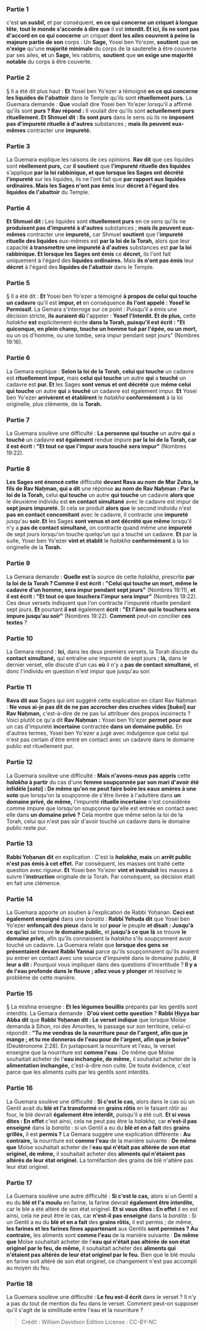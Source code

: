 
### Partie 1
c'est <b>un <i>susbil</i>,</b> et par conséquent, <b>en ce qui concerne un criquet à longue tête</b>, <b>tout le monde s'accorde à dire que</b> il est <b>interdit. Et ici, ils ne sont pas d'accord en ce qui concerne</b> un criquet <b>dont les ailes couvrent à peine la majeure partie de son</b> corps : Un <b>Sage,</b> Yosei ben Yo'ezer, <b>soutient</b> que <b>on n'exige</b> qu'une <b>majorité minimale</b> du corps de la sauterelle à être couverte par ses ailes, <b>et</b> un <b>Sage,</b> les rabbins, <b>soutient</b> que <b>on exige une majorité notable</b> du corps à être couverte.

### Partie 2
§ Il a été dit plus haut : <b>Et</b> Yosei ben Yo'ezer a témoigné <b>en ce qui concerne les liquides de l'abattoir</b> dans le Temple qu'ils sont <b>rituellement purs.</b> La Guemara demande : <b>Que</b> voulait dire Yosei ben Yo'ezer lorsqu'il a affirmé qu'ils sont <b>purs ? Rav répond :</b> Il voulait dire qu'ils sont <b>actuellement purs rituellement. Et Shmuel dit : Ils sont purs</b> dans le sens où ils ne <b>imposent pas d'impureté rituelle à d'autres</b> substances ; <b>mais ils peuvent eux-mêmes</b> contracter une <b>impureté.</b>

### Partie 3
La Guemara explique les raisons de ces opinions. <b>Rav dit</b> que ces liquides sont <b>réellement purs,</b> car <b>il soutient</b> que <b>l'impureté rituelle des liquides</b> s'applique <b>par la loi rabbinique, et que lorsque les Sages ont décrété l'impureté</b> sur les liquides, ils ne l'ont fait que <b>par rapport aux liquides ordinaires. Mais les Sages n'ont pas émis</b> leur <b>décret à l'égard des liquides de l'abattoir</b> du Temple.

### Partie 4
<b>Et Shmuel dit : </b> Les liquides sont <b>rituellement purs</b> en ce sens qu'ils ne <b>produisent pas d'impureté à d'autres</b> substances ; <b>mais ils peuvent eux-mêmes</b> contracter une <b>impureté,</b> car Shmuel <b>soutient</b> que l'<b>impureté rituelle des liquides</b> eux-mêmes est <b>par la loi de la Torah,</b> alors que leur capacité <b>à transmettre une impureté à d'autres</b> substances est <b>par la loi rabbinique. Et lorsque les Sages ont émis</b> ce <b>décret,</b> ils l'ont fait uniquement à l'égard des <b>liquides ordinaires.</b> Mais <b>ils n'ont pas émis</b> leur <b>décret</b> à l'égard des <b>liquides de l'abattoir</b> dans le Temple.

### Partie 5
§ Il a été dit : <b>Et</b> Yosei ben Yo'ezer a témoigné <b>à propos de celui qui touche un cadavre</b> qu'il est <b>impur, et</b> en conséquence <b>ils l'ont appelé : Yosef le Permissif.</b> La Gemara s'interroge sur ce point : Puisqu'il a émis une décision stricte, <b>ils auraient dû</b> l'appeler : <b>Yosef l'Interdit. Et de plus,</b> cette <i>halakha</i> <b>est</b> explicitement écrite <b>dans la Torah, puisqu'il est écrit : "Et quiconque, en plein champ, touche un homme tué par l'épée, ou un mort,</b> ou un os d'homme, ou une tombe, sera impur pendant sept jours" (Nombres 19:16).

### Partie 6
La Gemara explique : <b>Selon la loi de la Torah, celui qui touche</b> un cadavre est <b>rituellement impur,</b> mais <b>celui qui touche</b> un autre <b>qui</b> a <b>touché</b> un cadavre est <b>pur. Et</b> les Sages <b>sont venus et ont décrété</b> que <b>même celui qui touche</b> un autre <b>qui</b> a <b>touché</b> un cadavre est également impur. <b>Et</b> Yosei ben Yo'ezer <b>arrivèrent et établirent</b> le <i>halakha</i> <b>conformément</b> à la loi originelle, plus clémente, de la <b>Torah.</b>

### Partie 7
La Guemara soulève une difficulté : <b>La personne qui touche</b> un autre <b>qui</b> a <b>touché</b> un cadavre <b>est également</b> rendue impure <b>par la loi de la Torah, car il est écrit : "Et tout ce que l'impur aura touché sera impur"</b> (Nombres 19:22).

### Partie 8
<b>Les Sages ont énoncé cette</b> difficulté <b>devant Rava au nom de Mar Zutra, le fils de Rav Naḥman, qui a dit</b> une réponse <b>au nom de Rav Naḥman : Par la loi de la Torah,</b> celui <b>qui touche</b> un autre <b>qui touche</b> un cadavre <b>alors que</b> le deuxième individu est <b>en contact simultané</b> avec le cadavre est impur de <b>sept jours</b> <b>impureté. </b> Si cela se produit <b>alors que</b> le second individu n'est <b>pas en contact concomitant</b> avec le cadavre, il contracte une <b>impureté</b> jusqu'au <b>soir. Et</b> les Sages <b>sont venus et ont décrété que même</b> lorsqu'il n'y a <b>pas de contact simultané,</b> on contracte quand même une <b>impureté</b> de sept jours lorsqu'on touche quelqu'un qui a touché un cadavre. <b>Et</b> par la suite, Yosei ben Yo'ezer <b>vint et établit</b> le <i>halakha</i> <b>conformément</b> à la loi originelle de la <b>Torah.</b>

### Partie 9
La Gemara demande : <b>Quelle est</b> la source de cette <i>halakha</i>, prescrite <b>par la loi de la Torah ? Comme il est écrit : "Celui qui touche un mort, même le cadavre d'un homme, sera impur pendant sept jours"</b> (Nombres 19:11), <b>et il est écrit : "Et tout ce que touchera l'impur sera impur"</b> (Nombres 19:22). Ces deux versets indiquent que l'on contracte l'impureté rituelle pendant sept jours. <b>Et</b> pourtant <b>il est</b> également <b>écrit : "Et l'âme qui le touchera sera impure jusqu'au soir"</b> (Nombres 19:22). <b>Comment</b> peut-on concilier <b>ces textes</b> ?

### Partie 10
La Gemara répond : <b>Ici,</b> dans les deux premiers versets, la Torah discute du <b>contact simultané,</b> qui entraîne une impureté de sept jours ; <b>là,</b> dans le dernier verset, elle discute d'un cas <b>où</b> il n'y a <b>pas de contact simultané,</b> et donc l'individu en question n'est impur que jusqu'au soir.

### Partie 11
<b>Rava dit aux</b> Sages qui ont suggéré cette explication en citant Rav Naḥman : <b>Ne vous ai-je pas dit de ne pas accrocher des cruches vides [<i>bukei</i>] sur Rav Naḥman,</b> c'est-à-dire de ne pas lui attribuer des propos incorrects ? Voici plutôt</b> ce qu'a dit <b>Rav Naḥman :</b> Yosei ben Yo'ezer <b>permet pour eux</b> un cas d'impureté <b>incertaine</b> contractée <b>dans un domaine public.</b> En d'autres termes, Yosei ben Yo'ezer a jugé avec indulgence que celui qui n'est pas certain d'être entré en contact avec un cadavre dans le domaine public est rituellement pur.

### Partie 12
La Guemara soulève une difficulté : <b>Mais n'avons-nous pas appris</b> cette <b><i>halakha</i> à partir</b> du cas d'une <b>femme soupçonnée par son mari d'avoir été infidèle [<i>sota</i>] : De même qu'on ne peut faire boire les eaux amères à une <i>sota</i></b> que lorsqu'on la soupçonne de s'être livrée à l'adultère dans <b>un domaine privé, de même,</b> l'impureté <b>rituelle incertaine</b> n'est considérée comme impure que lorsqu'on soupçonne qu'elle est entrée en contact avec elle dans <b>un domaine privé ?</b> Cela montre que même selon la loi de la Torah, celui qui n'est pas sûr d'avoir touché un cadavre dans le domaine public reste pur.

### Partie 13
<b>Rabbi Yoḥanan dit</b> en explication : C'est la <b><i>halakha</i>, mais</b> un <b>arrêt public n'est pas émis à cet effet.</b> Par conséquent, les masses ont traité cette question avec rigueur. <b>Et</b> Yosei ben Yo'ezer <b>vint et instruisit</b> les masses à suivre l'<b>instruction</b> originale de la Torah. Par conséquent, sa décision était en fait une clémence.

### Partie 14
La Guemara apporte un soutien à l'explication de Rabbi Yoḥanan. <b>Ceci est également enseigné</b> dans une <i>baraita</i> : <b>Rabbi Yehuda dit</b> que Yosei ben Yo'ezer <b>enfonçait des pieux</b> dans le sol <b>pour</b> le peuple <b>et disait : Jusqu'à ce qu'ici</b> se trouve <b>le domaine public,</b> et <b>jusqu'à ce que là</b> se trouve <b>le domaine privé,</b> afin qu'ils connaissent la <i>halakha</i> s'ils soupçonnent avoir touché un cadavre. La Guemara relate que <b>lorsque des gens</b> <b>se présentaient devant Rabbi Yannai</b> parce qu'ils soupçonnaient qu'ils avaient pu entrer en contact avec une source d'impureté dans le domaine public, <b>il leur a dit :</b> Pourquoi vous impliquer dans des questions d'incertitude ? <b>Il y a de l'eau profonde dans le fleuve ; allez vous y plonger</b> et résolvez le problème de cette manière.

### Partie 15
§ La mishna enseigne : <b>Et les légumes bouillis</b> préparés par les gentils sont interdits. La Gemara demande : <b>D'où vient cette question</b> ? <b>Rabbi Ḥiyya bar Abba dit</b> que <b>Rabbi Yoḥanan dit : Le verset indique</b> que lorsque Moïse demanda à Sihon, roi des Amorites, le passage sur son territoire, celui-ci répondit : <b>"Tu me vendras de la nourriture pour de l'argent, afin que je mange ; et tu me donneras de l'eau pour de l'argent, afin que je boive"</b> (Deutéronome 2:28). En juxtaposant la nourriture et l'eau, le verset enseigne que la nourriture est <b>comme l'eau</b> : De même que</b> Moïse souhaitait acheter de l'<b>eau inchangée, de même,</b> il souhaitait acheter de la <b>alimentation inchangée,</b> c'est-à-dire non cuite. De toute évidence, c'est parce que les aliments cuits par les gentils sont interdits.

### Partie 16
La Guemara soulève une difficulté : <b>Si c'est le cas,</b> alors dans le cas où un Gentil avait du <b>blé et l'a transformé</b> en <b>grains rôtis</b> en le faisant rôtir au four, le blé devrait <b>également être interdit,</b> puisqu'il a été cuit. <b>Et si vous dites : En effet</b> c'est ainsi, cela ne peut pas être la <i>halakha</i>, car <b>n'est-il pas enseigné</b> dans la <i>baraïta</i> : si un Gentil a eu du <b>blé et en a fait</b> des <b>grains grillés,</b> il est <b>permis ?</b> La Gemara suggère une explication différente : <b>Au contraire,</b> la nourriture est <b>comme l'eau</b> de la manière suivante : <b>De même que</b> Moïse souhaitait acheter de l'<b>eau qui n'était pas altérée de son état originel, de même,</b> il souhaitait acheter des <b>aliments qui n'étaient pas altérés de leur état originel.</b> La torréfaction des grains de blé n'altère pas leur état originel.

### Partie 17
La Guemara soulève une autre difficulté : <b>Si c'est le cas,</b> alors si un Gentil a eu du <b>blé et l'a moulu</b> en farine, la farine devrait <b>également être interdite,</b> car le blé a été altéré de son état originel. <b>Et si vous dites : En effet</b> il en est ainsi, cela ne peut être le cas, car <b>n'est-il pas enseigné</b> dans la <i>baraïta</i> : Si un Gentil a eu du <b>blé et en a fait</b> des <b>grains rôtis,</b> il est permis ; de même, <b>les farines et les farines fines appartenant</b> aux Gentils <b>sont permises ? Au contraire,</b> les aliments sont <b>comme l'eau</b> de la manière suivante : <b>De même que</b> Moïse souhaitait acheter de l'<b>eau qui n'était pas altérée de son état originel par le feu, de même,</b> il souhaitait acheter des <b>aliments qui n'étaient pas altérés de leur état originel par le feu.</b> Bien que le blé moulu en farine soit altéré de son état originel, ce changement n'est pas accompli au moyen du feu.

### Partie 18
La Guemara soulève une difficulté : <b>Le feu est-il écrit</b> dans le verset ? Il n'y a pas du tout de mention du feu dans le verset. Comment peut-on supposer qu'il s'agit de la similitude entre l'eau et la nourriture ?

>Crédit : William Davidson Edition
>License : CC-BY-NC